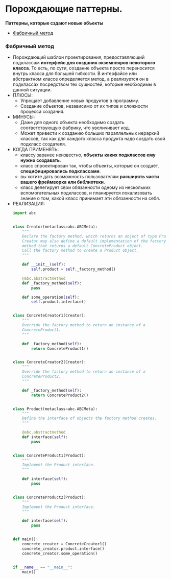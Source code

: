 # Порождающие паттерны.
**Паттерны, которые сздают новые объекты**

+ [Фабричный метод](#fabric)

### <a name="fabric"> </a> Фабричный метод
+ Порождающий шаблон проектирования, предоставляющий подклассам **интерфейс для создания экземпляров некоторого класса**. То есть, по сути, создание объекта просто переносится внутрь класса для большей гибкости. В интерфайсе или абстрактном классе определяется метод, а реализуется он в подклассах посредством тех сущностей, которые необходимы в данной ситуации.
+ ПЛЮСЫ:
    + Упрощает добавление новых продуктов в программу.
    + Создание объектов, независимо от их типов и сложности процесса создания.
+ МИНУСЫ:
    + Даже для одного объекта необходимо создать соответствующую фабрику, что увеличивает код.
    + Может привести к созданию больших параллельных иерархий классов, так как для каждого класса продукта надо создать свой подкласс создателя.
+ КОГДА ПРИМЕНЯТЬ:
    + классу заранее неизвестно, **объекты каких подклассов ему нужно создавать**.
    + класс спроектирован так, чтобы объекты, которые он создаёт, **специфицировались подклассами**.
    + вы хотите дать возможность пользователям **расширять части вашего фреймворка или библиотеки**.
    + класс делегирует свои обязанности одному из нескольких вспомогательных подклассов, и планируется локализовать знание о том, какой класс принимает эти обязанности на себя.
+ РЕАЛИЗАЦИЯ:
    ```py
    import abc
    
    
    class Creator(metaclass=abc.ABCMeta):
        """
        Declare the factory method, which returns an object of type Product.
        Creator may also define a default implementation of the factory
        method that returns a default ConcreteProduct object.
        Call the factory method to create a Product object.
        """
    
        def __init__(self):
            self.product = self._factory_method()
    
        @abc.abstractmethod
        def _factory_method(self):
            pass
    
        def some_operation(self):
            self.product.interface()
    
    
    class ConcreteCreator1(Creator):
        """
        Override the factory method to return an instance of a
        ConcreteProduct1.
        """
    
        def _factory_method(self):
            return ConcreteProduct1()
    
    
    class ConcreteCreator2(Creator):
        """
        Override the factory method to return an instance of a
        ConcreteProduct2.
        """
    
        def _factory_method(self):
            return ConcreteProduct2()
    
    
    class Product(metaclass=abc.ABCMeta):
        """
        Define the interface of objects the factory method creates.
        """
    
        @abc.abstractmethod
        def interface(self):
            pass
    
    
    class ConcreteProduct1(Product):
        """
        Implement the Product interface.
        """
    
        def interface(self):
            pass
    
    
    class ConcreteProduct2(Product):
        """
        Implement the Product interface.
        """
    
        def interface(self):
            pass
    
    
    def main():
        concrete_creator = ConcreteCreator1()
        concrete_creator.product.interface()
        concrete_creator.some_operation()
    
    
    if __name__ == "__main__":
        main()

    ```